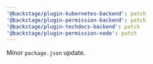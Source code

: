 ```yaml
---
'@backstage/plugin-kubernetes-backend': patch
'@backstage/plugin-permission-backend': patch
'@backstage/plugin-techdocs-backend': patch
'@backstage/plugin-permission-node': patch
---
```


Minor `package.json` update.
